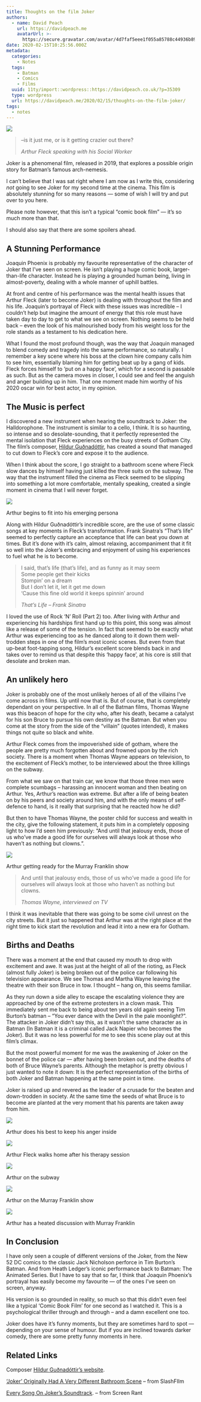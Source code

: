 ```yaml
---
title: Thoughts on the film Joker
authors:
  - name: David Peach
    url: https://davidpeach.me
    avatarUrl: >-
      https://secure.gravatar.com/avatar/4d7faf5eee1f055a85788c44936b8995eaab6dfb004e7854ec747ccb272e91ee?s=96&d=mm&r=g
date: 2020-02-15T10:25:56.000Z
metadata:
  categories:
    - Notes
  tags:
    - Batman
    - Comics
    - Films
  uuid: 11ty/import::wordpress::https://davidpeach.co.uk/?p=35309
  type: wordpress
  url: https://davidpeach.me/2020/02/15/thoughts-on-the-film-joker/
tags:
  - notes
---
```

[![](/assets/Joker-film-poster-vR2miZ4ifgFI.jpg)](/assets/Joker-film-poster-vR2miZ4ifgFI.jpg)

> –is it just me, or is it getting crazier out there?
> 
> <cite>Arthur Fleck speaking with his Social Worker</cite>

Joker is a phenomenal film, released in 2019, that explores a possible origin story for Batman’s famous arch-nemesis.

I can’t believe that I was sat right where I am now as I write this, considering _not_ going to see Joker for my second time at the cinema. This film is absolutely stunning for so many reasons — some of wish I will try and put over to you here.

Please note however, that this isn’t a typical “comic book film” — it’s so much more than that.

I should also say that there are some spoilers ahead.

## A Stunning Performance

Joaquin Phoenix is probably my favourite representative of the character of Joker that I’ve seen on screen. He isn’t playing a huge comic book, larger-than-life character. Instead he is playing a grounded human being, living in almost-poverty, dealing with a whole manner of uphill battles.

At front and centre of his performance was the mental health issues that Arthur Fleck (later to become Joker) is dealing with throughout the film and his life. Joaquin’s portrayal of Fleck with these issues was incredible – I couldn’t help but imagine the amount of energy that this role must have taken day to day to get to what we see on screen. Nothing seems to be held back – even the look of his malnourished body from his weight loss for the role stands as a testament to his dedication here.

What I found the most profound though, was the way that Joaquin managed to blend comedy and tragedy into the same performance, so naturally. I remember a key scene where his boss at the clown hire company calls him to see him, essentially blaming him for getting beat up by a gang of kids. Fleck forces himself to ‘put on a happy face’, which for a second is passable as such. But as the camera moves in closer, I could see and feel the anguish and anger building up in him. That one moment made him worthy of his 2020 oscar win for best actor, in my opinion.

## The Music is perfect

I discovered a new instrument when hearing the soundtrack to Joker: the Halldorophone. The instrument is similar to a cello, I think. It is so haunting, so intense and so desolate-sounding, that it perfectly represented the mental isolation that Fleck experiences on the busy streets of Gotham City. The film’s composer, [Hildur Guðnadóttir](https://www.hildurness.com/), has created a sound that managed to cut down to Fleck’s core and expose it to the audience.

When I think about the score, I go straight to a bathroom scene where Fleck slow dances by himself having just killed the three suits on the subway. The way that the instrument filled the cinema as Fleck seemed to be slipping into something a lot more comfortable, mentally speaking, created a single moment in cinema that I will never forget.

[![](/assets/Arthur-begins-to-fit-into-his--fotKO4AwF94Y.jpg)](/assets/Arthur-begins-to-fit-into-his--fotKO4AwF94Y.jpg)

Arthur begins to fit into his emerging persona

Along with Hildur Guðnadóttir’s incredible score, are the use of some classic songs at key moments in Fleck’s transformation. Frank Sinatra’s “That’s life” seemed to perfectly capture an acceptance that life can beat you down at times. But it’s done with it’s calm, almost relaxing, accompaniment that it fit so well into the Joker’s embracing and enjoyment of using his experiences to fuel what he is to become.

> I said, that’s life (that’s life), and as funny as it may seem  
> Some people get their kicks  
> Stompin’ on a dream  
> But I don’t let it, let it get me down  
> ‘Cause this fine old world it keeps spinnin’ around
> 
> <cite>That’s Life – Frank Sinatra</cite>

I loved the use of Rock ‘N’ Roll (Part 2) too. After living with Arthur and experiencing his hardships first hand up to this point, this song was almost like a release of some of the tension. In fact that seemed to be exactly what Arthur was experiencing too as he danced along to it down them well-trodden steps in one of the film’s most iconic scenes. But even from that up-beat foot-tapping song, Hildur’s excellent score blends back in and takes over to remind us that despite this ‘happy face’, at his core is still that desolate and broken man.

## An unlikely hero

Joker is probably one of the most unlikely heroes of all of the villains I’ve come across in films. Up until now that is. But of course, that is completely dependant on your perspective. In all of the Batman films, Thomas Wayne was this beacon of hope for the city who, after his death, became a catalyst for his son Bruce to pursue his own destiny as the Batman. But when you come at the story from the side of the “villain” (quotes intended), it makes things not quite so black and white.

Arthur Fleck comes from the impoverished side of gotham, where the people are pretty much forgotten about and frowned upon by the rich society. There is a moment when Thomas Wayne appears on television, to the excitement of Fleck’s mother, to be interviewed about the three killings on the subway.

From what we saw on that train car, we know that those three men were complete scumbags – harassing an innocent woman and then beating on Arthur. Yes, Arthur’s reaction was extreme. But after a life of being beaten on by his peers and society around him, and with the only means of self-defence to hand, is it really that surprising that he reacted how he did?

But then to have Thomas Wayne, the poster child for success and wealth in the city, give the following statement, it puts him in a completely opposing light to how I’d seen him previously: “And until that jealousy ends, those of us who’ve made a good life for ourselves will always look at those who haven’t as nothing but clowns.”.

[![](/assets/Arthur-getting-ready-for-the-M-8vPpi6fD5jaw.jpg)](/assets/Arthur-getting-ready-for-the-M-8vPpi6fD5jaw.jpg)

Arthur getting ready for the Murray Franklin show

> And until that jealousy ends, those of us who’ve made a good life for ourselves will always look at those who haven’t as nothing but clowns.
> 
> <cite>Thomas Wayne, interviewed on TV</cite>

I think it was inevitable that there was going to be some civil unrest on the city streets. But it just so happened that Arthur was at the right place at the right time to kick start the revolution and lead it into a new era for Gotham.

## Births and Deaths

There was a moment at the end that caused my mouth to drop with excitement and awe. It was just at the height of all of the rioting, as Fleck (almost fully Joker) is being broken out of the police car following his television appearance. We see Thomas and Martha Wayne leaving the theatre with their son Bruce in tow. I thought – hang on, this seems familiar.

As they run down a side alley to escape the escalating violence they are approached by one of the extreme protesters in a clown mask. This immediately sent me back to being about ten years old again seeing Tim Burton’s batman – “You ever dance with the Devil in the pale moonlight?”. The attacker in Joker didn’t say this, as it wasn’t the same character as in Batman (In Batman it is a criminal called Jack Napier who becomes the Joker). But it was no less powerful for me to see this scene play out at this film’s climax.

But the most powerful moment for me was the awakening of Joker on the bonnet of the police car — after having been broken out, and the deaths of both of Bruce Wayne’s parents. Although the metaphor is pretty obvious I just wanted to note it down: It is the perfect representation of the births of both Joker and Batman happening at the same point in time.

Joker is raised up and revered as the leader of a crusade for the beaten and down-trodden in society. At the same time the seeds of what Bruce is to become are planted at the very moment that his parents are taken away from him.

[![](/assets/crop-0-0-1200-645-0-Arthur-doe-ZbeA4x9iqsRx.jpg)](/assets/crop-0-0-1200-645-0-Arthur-doe-ZbeA4x9iqsRx.jpg)

Arthur does his best to keep his anger inside

[![](/assets/Arthur-Fleck-walks-home-after--KqrvSzm7g4o9.jpg)](/assets/Arthur-Fleck-walks-home-after--KqrvSzm7g4o9.jpg)

Arthur Fleck walks home after his therapy session

[![](/assets/Arthur-on-the-subway-7eGlNh1CJk0b.jpg)](/assets/Arthur-on-the-subway-7eGlNh1CJk0b.jpg)

Arthur on the subway

[![](/assets/Arthur-on-the-Murray-Franklin--p3aMYBVEfEL2.jpg)](/assets/Arthur-on-the-Murray-Franklin--p3aMYBVEfEL2.jpg)

Arthur on the Murray Franklin show

[![](/assets/Arthur-has-a-heated-discussion-fQEIwse0OzcY.jpg)](/assets/Arthur-has-a-heated-discussion-fQEIwse0OzcY.jpg)

Arthur has a heated discussion with Murray Franklin

## In Conclusion

I have only seen a couple of different versions of the Joker, from the New 52 DC comics to the classic Jack Nicholson perforce in Tim Burton’s Batman. And from Heath Ledger’s iconic performance back to Batman: The Animated Series. But I have to say that so far, I think that Joaquin Phoenix’s portrayal has easily become my favourite — of the ones I’ve seen on screen, anyway.

His version is so grounded in reality, so much so that this didn’t even feel like a typical ‘Comic Book Film’ for one second as I watched it. This is a psychological thriller through and through – and a damn excellent one too.

Joker does have it’s funny moments, but they are sometimes hard to spot — depending on your sense of humour. But if you are inclined towards darker comedy, there are some pretty funny moments in here.

## Related Links

Composer [Hildur Guðnadóttir’s website](https://www.hildurness.com/).

[‘Joker’ Originally Had A Very Different Bathroom Scene](https://www.slashfilm.com/joker-bathroom-scene-creation/) – from SlashFIlm

[Every Song On Joker’s Soundtrack](https://screenrant.com/joker-movie-soundtrack-songs/). – from Screen Rant